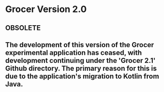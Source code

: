 # Grocer Version 2.0
## OBSOLETE

## The development of this version of the Grocer experimental application has ceased, with development continuing under the 'Grocer 2.1' Github directory. The primary reason for this is due to the application's migration to Kotlin from Java.
